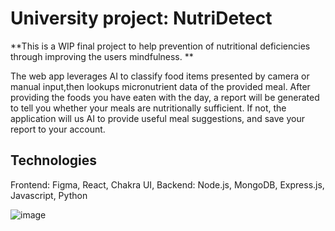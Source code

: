 # University project: NutriDetect

**This is a WIP final project to help prevention of nutritional deficiencies through improving the users mindfulness. **

The web app leverages AI to classify food items presented by camera or manual input,then lookups micronutrient data of the provided meal. After providing the foods you have eaten with the day, a report will be generated to tell you whether your meals are nutritionally sufficient. If not, the application will us AI to provide useful meal suggestions, and save your report to your account.

## Technologies
Frontend: Figma, React, Chakra UI, 
Backend: Node.js, MongoDB, Express.js, Javascript, Python

![image](https://github.com/GabrielRJn/nutriplan/assets/88378835/0f0e6595-242f-4842-9efc-86f67aebb105)
